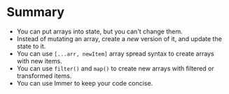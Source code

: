 # Summary
- You can put arrays into state, but you can't change them.
- Instead of mutating an array, create a *new* version of it, and update the state to it.
- You can use `[...arr, newItem]` array spread syntax to create arrays with new items.
- You can use `filter()` and `map()` to create new arrays with filtered or transformed items.
- You can use Immer to keep your code concise.